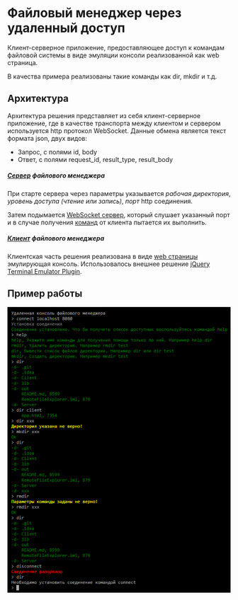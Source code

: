 # Файловый менеджер через удаленный доступ
Клиент-серверное приложение, предоставляющее доступ к командам файловой системы 
в виде эмуляции консоли реализованной как web страница. 

В качества примера реализованы такие команды как dir, mkdir и т.д.

## Архитектура
Архитектура решения представляет из себя клиент-серверное приложение, где в качестве транспорта 
между клиентом и сервером используется http протокол WebSocket. 
Данные обмена является текст формата json, двух видов:
* Запрос, с полями id, body
* Ответ, с полями request_id, result_type, result_body        

##### [Сервер](Server/src/com/remotefileexplorer) файлового менеджера
 
При старте сервера через параметры указывается 
_рабочая директория_, 
_уровень доступа (чтение или запись)_, 
_порт_ http соединения.

Затем подымается [WebSocket сервер](Server/src/com/remotefileexplorer/transport/Server.java), который слушает указанный порт 
и в случае получения [команд](Server/src/com/remotefileexplorer/command) от клиента пытается их выполнить.

##### [Клиент](Client/App.html) файлового менеджера

Клиентская часть решения реализована в виде [web страницы](Client/App.html) эмулирующая консоль.
Использовалось внешнее решение [jQuery Terminal Emulator Plugin](https://terminal.jcubic.pl).
   
## Пример работы
![](docs/example.png)
